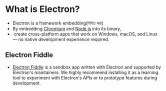 
# What is Electron?
- Electron is a framework
   embedding(নিহিত করা) 
- By embedding [Chromium](https://www.chromium.org/) and [Node.js](https://nodejs.org/) into its binary,
-  create cross-platform apps that work on Windows, macOS, and Linux — no native development experience required.
## Electron Fiddle
- [Electron Fiddle](https://www.electronjs.org/fiddle) is a sandbox app written with Electron and supported by Electron's maintainers. We highly recommend installing it as a learning tool to experiment with Electron's APIs or to prototype features during development.